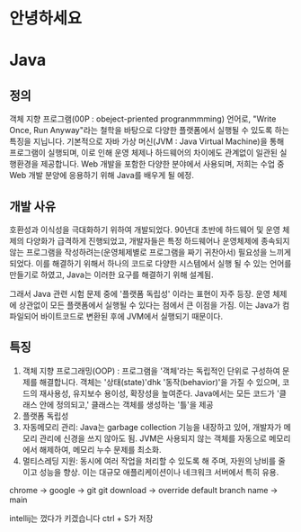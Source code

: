 # 안녕하세요
# Java
## 정의 
객체 지향 프로그램(00P : obeject-priented progranmmming) 언어로, 
"Write Once, Run Anyway"라는 철학을 바탕으로 다양한 플랫폼에서 실행될 수 있도록
하는 특징을 지닙니다.
기본적으로 자바 가상 머신(JVM : Java Virtual Machine)을 통해 프로그램이 실행되며,
이로 인해 운영 체제나 하드웨어의 차이에도  관계없이 일관된 실행환경을 제공합니다. 
Web 개발을 포함한 다양한 분야에서 사용되며, 저희는 수업 중 Web 개발 분양에 응용하기 위해
Java를 배우게 될 에정. 

## 개발 사유
호환성과 이식성을 극대화하기 위하여 개발되었다.
90년대 초반에 하드웨어 및 운영 체제의 다양화가 급격하게 진행되었고, 개발자들은
특정 하드웨어나 운영체제에 종속되지 않는 프로그램을 작성하려는(운영체제별로 프로그램을 짜기
귀찬아서) 필요성을 느끼게 되었다. 이를 해결하기 위해서 하나의 코드로 다양한 시스템에서 실행
될 수 있는 언어를 만들기로 하였고, Java는 이러한 요구를 해결하기 위해 설계됨.

그래서 Java 관련 시험 문제 중에 '플랫폼 독립성' 이라는 표현이 자주 등장. 운영 체제에
상관없이 모든 플랫폼에서 실행될 수 있다는 점에서 큰 이점을 가짐. 이는 Java가 컴파일되어
바이트코드로 변환된 후에 JVM에서 실행되기 때문이다. 

## 특징
1. 객체 지향 프로그래밍(OOP) : 프로그램을 '객체'라는 독립적인 단위로 구성하여 문제를
해결합니다. 객체는 '상태(state)'dhk '동작(behavior)'을 가질 수 있으며, 코드의
재사용성, 유지보수 용이성, 확장성을 높여준다.
Java에서는 모든 코드가 '클래스 안에 정의되고,' 클래스는 객체를 생성하는 '틀'을 제공
2. 플랫폼 독립성
3. 자동메모리 관리: Java는 garbage collection 기능을 내장하고 있어, 개발자가 메모리
관리에 신경을 쓰지 않아도 됨. JVM은 사용되지 않는 객체를 자동으로 메모리에서 해제하여, 메모리
누수 문제를 최소화.
4. 멀티스레딩 지원: 동시에 여러 작업을 처리할 수 있도록 해 주며, 자원의 낭비를 줄이고 성능을
향상. 이는 대규모 애플리케이션이나 네크워크 서버에서 특히 유용. 


chrome -> google -> git
git download -> override default branch name -> main

intellij는 껐다가 키겠습니다 ctrl + S가 저장